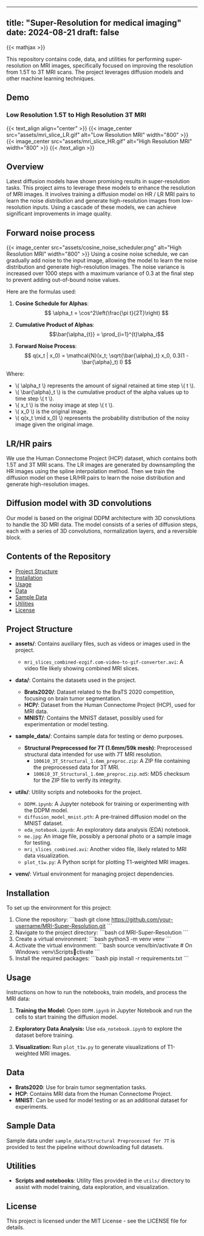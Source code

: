 
---
title: "Super-Resolution for medical imaging"
date: 2024-08-21
draft: false
---
{{< mathjax >}}

This repository contains code, data, and utilities for performing super-resolution on MRI images, specifically focused on improving the resolution from 1.5T to 3T MRI scans. The project leverages diffusion models and other machine learning techniques.

## Demo

### Low Resolution 1.5T to High Resolution 3T MRI
{{< text_align align="center" >}}
   {{< image_center src="assets/mri_slice_LR.gif" alt="Low Resolution MRI" width="800" >}}
   {{< image_center src="assets/mri_slice_HR.gif" alt="High Resolution MRI" width="800" >}}
{{< /text_align >}}

## Overview
Latest diffusion models have shown promising results in super-resolution tasks. This project aims to leverage these models to enhance the resolution of MRI images. It involves training a diffusion model on HR / LR MRI pairs to learn the noise distribution and generate high-resolution images from low-resolution inputs. Using a cascade of these models, we can achieve significant improvements in image quality.

## Forward noise process
{{< image_center src="assets/cosine_noise_scheduler.png" alt="High Resolution MRI" width="800" >}}
Using a cosine noise schedule, we can gradually add noise to the input image, allowing the model to learn the noise distribution and generate high-resolution images. The noise variance is increased over 1000 steps with a maximum variance of 0.3 at the final step to prevent adding out-of-bound noise values.

Here are the formulas used:

1. **Cosine Schedule for Alphas**:
   $$ \alpha_t = \cos^2\left(\frac{\pi t}{2T}\right) $$

2. **Cumulative Product of Alphas**:
   $$\bar{\alpha_{t}} = \prod_{i=1}^{t}\alpha_i$$

3. **Forward Noise Process**:
   $$ q(x_t | x_0) = \mathcal{N}(x_t; \sqrt{\bar{\alpha}_t} x_0, 0.3(1 - \bar{\alpha}_t) I) $$

Where:

- \\( \alpha_t \\) represents the amount of signal retained at time step \\( t \\).
- \\( \bar{\alpha}_t \\) is the cumulative product of the alpha values up to time step \\( t \\).
- \\( x_t \\) is the noisy image at step \\( t \\).
- \\( x_0 \\) is the original image.
- \\( q(x_t \mid x_0) \\) represents the probability distribution of the noisy image given the original image.


## LR/HR pairs
We use the Human Connectome Project (HCP) dataset, which contains both 1.5T and 3T MRI scans. The LR images are generated by downsampling the HR images using the spline interpolation method. Then we train the diffusion model on these LR/HR pairs to learn the noise distribution and generate high-resolution images.

## Diffusion model with 3D convolutions

Our model is based on the original DDPM architecture with 3D convolutions to handle the 3D MRI data. The model consists of a series of diffusion steps, each with a series of 3D convolutions, normalization layers, and a reversible block.



## Contents of the Repository

- [Project Structure](#project-structure)
- [Installation](#installation)
- [Usage](#usage)
- [Data](#data)
- [Sample Data](#sample-data)
- [Utilities](#utilities)
- [License](#license)

## Project Structure

- **assets/**: Contains auxiliary files, such as videos or images used in the project.
  - `mri_slices_combined-ezgif.com-video-to-gif-converter.avi`: A video file likely showing combined MRI slices.

- **data/**: Contains the datasets used in the project.
  - **Brats2020/**: Dataset related to the BraTS 2020 competition, focusing on brain tumor segmentation.
  - **HCP/**: Dataset from the Human Connectome Project (HCP), used for MRI data.
  - **MNIST/**: Contains the MNIST dataset, possibly used for experimentation or model testing.

- **sample_data/**: Contains sample data for testing or demo purposes.
  - **Structural Preprocessed for 7T (1.6mm/59k mesh)**: Preprocessed structural data intended for use with 7T MRI resolution.
    - `100610_3T_Structural_1.6mm_preproc.zip`: A ZIP file containing the preprocessed data for 3T MRI.
    - `100610_3T_Structural_1.6mm_preproc.zip.md5`: MD5 checksum for the ZIP file to verify its integrity.

- **utils/**: Utility scripts and notebooks for the project.
  - `DDPM.ipynb`: A Jupyter notebook for training or experimenting with the DDPM model.
  - `diffusion_model_mnist.pth`: A pre-trained diffusion model on the MNIST dataset.
  - `eda_notebook.ipynb`: An exploratory data analysis (EDA) notebook.
  - `me.jpg`: An image file, possibly a personal photo or a sample image for testing.
  - `mri_slices_combined.avi`: Another video file, likely related to MRI data visualization.
  - `plot_t1w.py`: A Python script for plotting T1-weighted MRI images.

- **venv/**: Virtual environment for managing project dependencies.

## Installation

To set up the environment for this project:

1. Clone the repository:
   \`\`\`bash
   git clone https://github.com/your-username/MRI-Super-Resolution.git
   \`\`\`
2. Navigate to the project directory:
   \`\`\`bash
   cd MRI-Super-Resolution
   \`\`\`
3. Create a virtual environment:
   \`\`\`bash
   python3 -m venv venv
   \`\`\`
4. Activate the virtual environment:
   \`\`\`bash
   source venv/bin/activate  # On Windows: venv\Scriptsctivate
   \`\`\`
5. Install the required packages:
   \`\`\`bash
   pip install -r requirements.txt
   \`\`\`

## Usage

Instructions on how to run the notebooks, train models, and process the MRI data:

1. **Training the Model:**
   Open `DDPM.ipynb` in Jupyter Notebook and run the cells to start training the diffusion model.

2. **Exploratory Data Analysis:**
   Use `eda_notebook.ipynb` to explore the dataset before training.

3. **Visualization:**
   Run `plot_t1w.py` to generate visualizations of T1-weighted MRI images.

## Data

- **Brats2020**: Use for brain tumor segmentation tasks.
- **HCP**: Contains MRI data from the Human Connectome Project.
- **MNIST**: Can be used for model testing or as an additional dataset for experiments.

## Sample Data

Sample data under `sample_data/Structural Preprocessed for 7T` is provided to test the pipeline without downloading full datasets.

## Utilities

- **Scripts and notebooks**: Utility files provided in the `utils/` directory to assist with model training, data exploration, and visualization.

## License

This project is licensed under the MIT License - see the LICENSE file for details.
